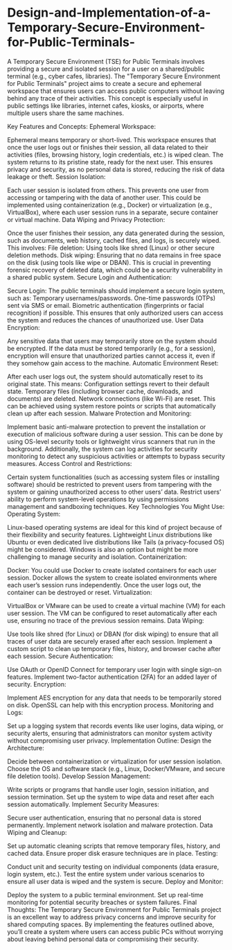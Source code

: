 # Design-and-Implementation-of-a-Temporary-Secure-Environment-for-Public-Terminals-
A Temporary Secure Environment (TSE) for Public Terminals involves providing a secure and isolated session for a user on a shared/public terminal (e.g., cyber cafes, libraries).
The "Temporary Secure Environment for Public Terminals" project aims to create a secure and ephemeral workspace that ensures users can access public computers without leaving behind any trace of their activities. This concept is especially useful in public settings like libraries, internet cafes, kiosks, or airports, where multiple users share the same machines.

Key Features and Concepts:
Ephemeral Workspace:

Ephemeral means temporary or short-lived. This workspace ensures that once the user logs out or finishes their session, all data related to their activities (files, browsing history, login credentials, etc.) is wiped clean. The system returns to its pristine state, ready for the next user.
This ensures privacy and security, as no personal data is stored, reducing the risk of data leakage or theft.
Session Isolation:

Each user session is isolated from others. This prevents one user from accessing or tampering with the data of another user.
This could be implemented using containerization (e.g., Docker) or virtualization (e.g., VirtualBox), where each user session runs in a separate, secure container or virtual machine.
Data Wiping and Privacy Protection:

Once the user finishes their session, any data generated during the session, such as documents, web history, cached files, and logs, is securely wiped.
This involves:
File deletion: Using tools like shred (Linux) or other secure deletion methods.
Disk wiping: Ensuring that no data remains in free space on the disk (using tools like wipe or DBAN).
This is crucial in preventing forensic recovery of deleted data, which could be a security vulnerability in a shared public system.
Secure Login and Authentication:

Secure Login: The public terminals should implement a secure login system, such as:
Temporary usernames/passwords.
One-time passwords (OTPs) sent via SMS or email.
Biometric authentication (fingerprints or facial recognition) if possible.
This ensures that only authorized users can access the system and reduces the chances of unauthorized use.
User Data Encryption:

Any sensitive data that users may temporarily store on the system should be encrypted. If the data must be stored temporarily (e.g., for a session), encryption will ensure that unauthorized parties cannot access it, even if they somehow gain access to the machine.
Automatic Environment Reset:

After each user logs out, the system should automatically reset to its original state. This means:
Configuration settings revert to their default state.
Temporary files (including browser cache, downloads, and documents) are deleted.
Network connections (like Wi-Fi) are reset.
This can be achieved using system restore points or scripts that automatically clean up after each session.
Malware Protection and Monitoring:

Implement basic anti-malware protection to prevent the installation or execution of malicious software during a user session. This can be done by using OS-level security tools or lightweight virus scanners that run in the background.
Additionally, the system can log activities for security monitoring to detect any suspicious activities or attempts to bypass security measures.
Access Control and Restrictions:

Certain system functionalities (such as accessing system files or installing software) should be restricted to prevent users from tampering with the system or gaining unauthorized access to other users’ data.
Restrict users’ ability to perform system-level operations by using permissions management and sandboxing techniques.
Key Technologies You Might Use:
Operating System:

Linux-based operating systems are ideal for this kind of project because of their flexibility and security features. Lightweight Linux distributions like Ubuntu or even dedicated live distributions like Tails (a privacy-focused OS) might be considered.
Windows is also an option but might be more challenging to manage security and isolation.
Containerization:

Docker: You could use Docker to create isolated containers for each user session. Docker allows the system to create isolated environments where each user’s session runs independently. Once the user logs out, the container can be destroyed or reset.
Virtualization:

VirtualBox or VMware can be used to create a virtual machine (VM) for each user session. The VM can be configured to reset automatically after each use, ensuring no trace of the previous session remains.
Data Wiping:

Use tools like shred (for Linux) or DBAN (for disk wiping) to ensure that all traces of user data are securely erased after each session.
Implement a custom script to clean up temporary files, history, and browser cache after each session.
Secure Authentication:

Use OAuth or OpenID Connect for temporary user login with single sign-on features.
Implement two-factor authentication (2FA) for an added layer of security.
Encryption:

Implement AES encryption for any data that needs to be temporarily stored on disk. OpenSSL can help with this encryption process.
Monitoring and Logs:

Set up a logging system that records events like user logins, data wiping, or security alerts, ensuring that administrators can monitor system activity without compromising user privacy.
Implementation Outline:
Design the Architecture:

Decide between containerization or virtualization for user session isolation.
Choose the OS and software stack (e.g., Linux, Docker/VMware, and secure file deletion tools).
Develop Session Management:

Write scripts or programs that handle user login, session initiation, and session termination.
Set up the system to wipe data and reset after each session automatically.
Implement Security Measures:

Secure user authentication, ensuring that no personal data is stored permanently.
Implement network isolation and malware protection.
Data Wiping and Cleanup:

Set up automatic cleaning scripts that remove temporary files, history, and cached data.
Ensure proper disk erasure techniques are in place.
Testing:

Conduct unit and security testing on individual components (data erasure, login system, etc.).
Test the entire system under various scenarios to ensure all user data is wiped and the system is secure.
Deploy and Monitor:

Deploy the system to a public terminal environment.
Set up real-time monitoring for potential security breaches or system failures.
Final Thoughts:
The Temporary Secure Environment for Public Terminals project is an excellent way to address privacy concerns and improve security for shared computing spaces. By implementing the features outlined above, you’ll create a system where users can access public PCs without worrying about leaving behind personal data or compromising their security.

